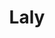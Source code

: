 ---
title: Laly
date: 
draft: false

# descripcion
description : Aros de plata 925

materials: Plata 925

color: Plateado

dimensions: 0,7cm largo

code: 01-20-0650

type: "Aros"

categories: []

price: $1.090,00

# Images
# first image will be shown in the product page
images:
  # - image: "images/path_to_image"
  # La ubicacion de las imagenes es imagenes/Aros/Aros.Solo Plata/01-20-0650-laly
  - image: "./images/aros/solo_plata/01-20-0650.JPG"
---